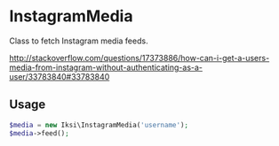 # InstagramMedia

Class to fetch Instagram media feeds.

http://stackoverflow.com/questions/17373886/how-can-i-get-a-users-media-from-instagram-without-authenticating-as-a-user/33783840#33783840

## Usage

```PHP
$media = new Iksi\InstagramMedia('username');
$media->feed();
```
